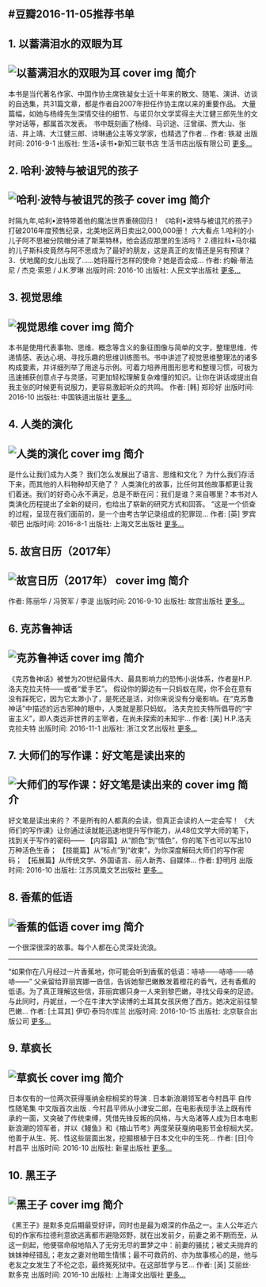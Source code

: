 #豆瓣2016-11-05推荐书单
---
## 1. 以蓄满泪水的双眼为耳
![以蓄满泪水的双眼为耳 cover img](https://img3.doubanio.com/lpic/s29015065.jpg)
简介
---
本书是当代著名作家、中国作协主席铁凝女士近十年来的散文、随笔、演讲、访谈的自选集，共31篇文章，都是作者自2007年担任作协主席以来的重要作品。
大量篇幅，如她与杨绛先生深情交往的细节、与诺贝尔文学奖得主大江健三郎先生的文学对话等，都属首次发表。
书中既刻画了杨绛、马识途、汪曾祺、贾大山、张洁、井上靖、大江健三郎、诗琳通公主等文学家，也精选了作者...
作者:     铁凝
出版时间: 2016-9-1
出版社:   生活•读书•新知三联书店 生活书店出版有限公司
[更多...](https://book.douban.com/subject/26864818/?icn=index-editionrecommend)
## 2. 哈利·波特与被诅咒的孩子
![哈利·波特与被诅咒的孩子 cover img](https://img3.doubanio.com/lpic/s29121750.jpg)
简介
---
时隔九年,哈利•波特带着他的魔法世界重磅回归！
《哈利•波特与被诅咒的孩子》打破2016年度预售纪录，北美地区两日卖出2,000,000册！
六大看点
1.哈利的小儿子阿不思被分院帽分进了斯莱特林，他会适应那里的生活吗？
2.德拉科•马尔福的儿子斯科皮竟然与阿不思成为了最好的朋友，这是真正的友情还是另有预谋？
3．伏地魔的女儿出现了……她将履行怎样的使命？她是否会成...
作者:     约翰·蒂法尼 / 杰克·索恩 / J.K.罗琳
出版时间: 2016-10
出版社:   人民文学出版社
[更多...](https://book.douban.com/subject/26871656/?icn=index-editionrecommend)
## 3. 视觉思维
![视觉思维 cover img](https://img3.doubanio.com/lpic/s29129053.jpg)
简介
---
本书是使用代表事物、思维、概念等含义的象征图像与简单的文字，整理思维、传递情感、表达心境、寻找乐趣的思维训练图书。书中讲述了视觉思维整理法的诸多构成要素，并详细列举了用途与示例。可着力培养用图形思考和整理习惯，可极为迅速捕获创意点子与灵感，可更加轻松理解复杂难懂的知识。让你在讲话或提出自我主张的时候更有说服力，更容易激起听众的共鸣。
作者:     [韩] 郑珍好
出版时间: 2016-10
出版社:   中国铁道出版社
[更多...](https://book.douban.com/subject/26905838/?icn=index-editionrecommend)
## 4. 人类的演化
![人类的演化 cover img](https://img1.doubanio.com/lpic/s29129057.jpg)
简介
---
是什么让我们成为人类？
我们怎么发展出了语言、思维和文化？
为什么我们存活下来，而其他的人科物种却灭绝了？
人类演化的故事，比任何其他故事都更让我们着迷。我们的好奇心永不满足，总是不断在问：我们是谁？来自哪里？本书对人类演化历程提出了全新的疑问，也给出了崭新的研究方式和回答。
“这是一个侦查的过程，呈现在我们面前的，是一个由考古学记录组成的犯罪现...
作者:     [英] 罗宾·顿巴
出版时间: 2016-8-1
出版社:   上海文艺出版社
[更多...](https://book.douban.com/subject/26834220/?icn=index-editionrecommend)
## 5. 故宫日历（2017年）
![故宫日历（2017年） cover img](https://img3.doubanio.com/lpic/s28913836.jpg)
简介
---

作者:     陈丽华 / 冯贺军 / 李湜
出版时间: 2016-9-10
出版社:   故宫出版社
[更多...](https://book.douban.com/subject/26840888/?icn=index-editionrecommend)
## 6. 克苏鲁神话
![克苏鲁神话 cover img](https://img3.doubanio.com/lpic/s29103582.jpg)
简介
---
《克苏鲁神话》被誉为20世纪最伟大、最具影响力的恐怖小说体系，作者是H.P.洛夫克拉夫特——或者“爱手艺”。
假设你的脚边有一只蚂蚁在爬，你不会在意有没有踩死它，因为它太渺小了，是死还是活，对你来说没有分毫影响。在“克苏鲁神话”中描述的远古邪神的眼中，人类就是那只蚂蚁。
洛夫克拉夫特所倡导的“宇宙主义”，即人类远非世界的主宰者，在尚未探索的未知宇...
作者:     [美] H.P.洛夫克拉夫特
出版时间: 2016-11-1
出版社:   浙江文艺出版社
[更多...](https://book.douban.com/subject/26862626/?icn=index-latestbook-subject)
## 7. 大师们的写作课：好文笔是读出来的
![大师们的写作课：好文笔是读出来的 cover img](https://img1.doubanio.com/lpic/s29089377.jpg)
简介
---
好文笔是读出来的？
不是所有的人都真的会读，但真正会读的人一定会写！
《大师们的写作课》让你通过读就能迅速地提升写作能力，从48位文学大师的笔下，找到关于写作的密码——
【内容篇】从“颜色”到“情色”，你的笔下也可以写出10万种活色生香；
【技能篇】从“标点”到“收束”，为你深度解码大师们的写作密码；
【拓展篇】从传统文学、外国语言、前人新秀、自媒体...
作者:     舒明月
出版时间: 2016-10
出版社:   江苏凤凰文艺出版社
[更多...](https://book.douban.com/subject/26890188/?icn=index-latestbook-subject)
## 8. 香蕉的低语
![香蕉的低语 cover img](https://img1.doubanio.com/lpic/s29058848.jpg)
简介
---
一个很深很深的故事。每个人都在心灵深处流浪。
* * *
“如果你在八月经过一片香蕉地，你可能会听到香蕉的低语：哧哧——哧哧——哧哧——”
父亲留给菲丽宾娜一沓信，告诉她黎巴嫩散发着橙花的香气，还有香蕉的低语。为了真正理解这些信，菲丽宾娜只身一人来到黎巴嫩，寻找父母亲的足迹。
与此同时，丹妮丝，一个在牛津大学读博的土耳其女孩厌倦了西方。她决定前往黎巴嫩...
作者:     [土耳其] 伊切·泰玛尔库兰
出版时间: 2016-10-15
出版社:   北京联合出版公司
[更多...](https://book.douban.com/subject/26864850/?icn=index-latestbook-subject)
## 9. 草疯长
![草疯长 cover img](https://img1.doubanio.com/lpic/s29124387.jpg)
简介
---
日本仅有的一位两次获得戛纳金棕榈奖的导演
.
日本新浪潮领军者今村昌平 自传性随笔集 中文版首次出版
.
今村昌平师从小津安二郎，在电影表现手法上既有传承的一面，又突破了传统束缚，凭借先锋反叛的风格，与大岛渚等人成为日本电影新浪潮的领军者，并以《鳗鱼》和《楢山节考》两度荣获戛纳电影节金棕榈大奖。
他善于从生、死、性这些层面出发，挖掘根植于日本文化中的生死...
作者:     [日]今村昌平
出版时间: 2016-10
出版社:   新星出版社
[更多...](https://book.douban.com/subject/26840568/?icn=index-latestbook-subject)
## 10. 黑王子
![黑王子 cover img](https://img3.doubanio.com/lpic/s29071834.jpg)
简介
---
《黑王子》是默多克后期最受好评，同时也是最为艰深的作品之一。主人公年近六旬的作家布拉德利意欲逃离都市避隐郊野，就在出发前夕，前妻之弟不期而至，从这一刻起，他便宿命般地陷入了无穷无尽的噩梦之中：前妻的骚扰；被丈夫抛弃的妹妹神经错乱；老友之妻对他暗生情愫；最不可救药的、亦为故事核心的是，他与老友之女发生了不伦之恋，最终冤死狱中。在这部哲学与艺...
作者:     [英] 艾丽丝·默多克
出版时间: 2016-10
出版社:   上海译文出版社
[更多...](https://book.douban.com/subject/26748177/?icn=index-latestbook-subject)